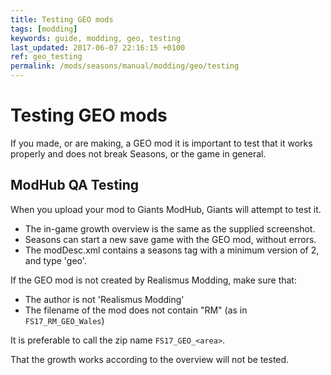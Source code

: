 ```yaml
---
title: Testing GEO mods
tags: [modding]
keywords: guide, modding, geo, testing
last_updated: 2017-06-07 22:16:15 +0100
ref: geo_testing
permalink: /mods/seasons/manual/modding/geo/testing
---
```


# Testing GEO mods

If you made, or are making, a GEO mod it is important to test that it works properly and does not break Seasons, or the game in general.


## ModHub QA Testing

When you upload your mod to Giants ModHub, Giants will attempt to test it.
- The in-game growth overview is the same as the supplied screenshot.
- Seasons can start a new save game with the GEO mod, without errors.
- The modDesc.xml contains a seasons tag with a minimum version of 2, and type 'geo'.

If the GEO mod is not created by Realismus Modding, make sure that:
- The author is not 'Realismus Modding'
- The filename of the mod does not contain "RM" (as in `FS17_RM_GEO_Wales`)

It is preferable to call the zip name `FS17_GEO_<area>`.

That the growth works according to the overview will not be tested.
